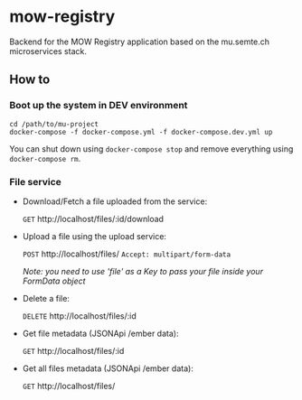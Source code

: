 # mow-registry

Backend for the MOW Registry application based on the  mu.semte.ch microservices stack.

## How to

### Boot up the system in DEV environment

    cd /path/to/mu-project
    docker-compose -f docker-compose.yml -f docker-compose.dev.yml up

You can shut down using `docker-compose stop` and remove everything using `docker-compose rm`.

### File service

- Download/Fetch a file uploaded from the service:
  
    `GET` http://localhost/files/:id/download

- Upload a file using the upload service:
  
    `POST` http://localhost/files/ `Accept: multipart/form-data`

  *Note: you need to use 'file' as a Key to pass your file inside your FormData object*

- Delete a file:

    `DELETE` http://localhost/files/:id

- Get file metadata (JSONApi /ember data):
  
    `GET` http://localhost/files/:id
  
- Get all files metadata (JSONApi /ember data):
  
    `GET` http://localhost/files/


